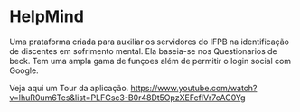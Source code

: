 # HelpMind

Uma prataforma criada para auxiliar os servidores do IFPB na identificação de discentes em sofrimento mental. Ela baseia-se nos Questionarios de beck. Tem uma ampla gama de funçoes além de permitir o login social com Google.

Veja aqui um Tour da aplicação.
https://www.youtube.com/watch?v=lhuR0um6Tes&list=PLFGsc3-B0r48Dt5OpzXEFcflVr7cAC0Yg
